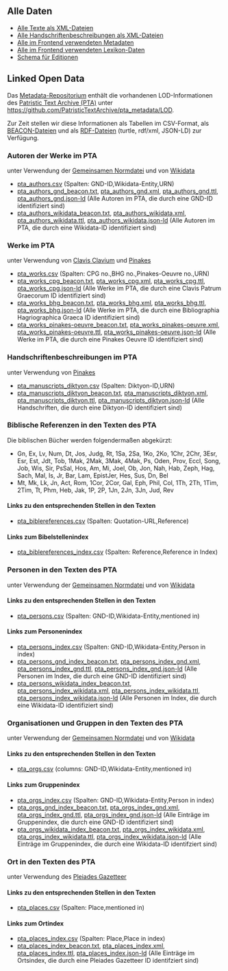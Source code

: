 ## Alle Daten

- [Alle Texte als XML-Dateien](https://github.com/PatristicTextArchive/pta_data)
- [Alle Handschriftenbeschreibungen als XML-Dateien](https://github.com/PatristicTextArchive/pta_manuscripts)
- [Alle im Frontend verwendeten Metadaten](https://github.com/PatristicTextArchive/pta_metadata)
- [Alle im Frontend verwendeten Lexikon-Daten](https://github.com/PatristicTextArchive/pta_lexika)
- [Schema für Editionen](https://github.com/PatristicTextArchive/Schema)


## Linked Open Data

Das [Metadata-Repositorium](https://github.com/PatristicTextArchive/pta_metadata) enthält die vorhandenen LOD-Informationen des [Patristic Text Archive (PTA)](https://pta.bbaw.de) unter <https://github.com/PatristicTextArchive/pta_metadata/LOD>. 

Zur Zeit stellen wir diese Informationen als Tabellen im CSV-Format, als [BEACON-Dateien](https://gbv.github.io/beaconspec/beacon.html) und als [RDF-Dateien](https://www.w3.org/RDF/) (turtle, rdf/xml, JSON-LD) zur Verfügung.

### Autoren der Werke im PTA
unter Verwendung der [Gemeinsamen Normdatei](http://d-nb.info/gnd/) und von [Wikidata](https://www.wikidata.org/)

- [pta_authors.csv](https://github.com/PatristicTextArchive/pta_metadata/blob/main/LOD/pta_authors.csv) (Spalten: GND-ID,Wikidata-Entity,URN)
- [pta_authors_gnd_beacon.txt](https://github.com/PatristicTextArchive/pta_metadata/blob/main/LOD/pta_authors_gnd_beacon.txt), [pta_authors_gnd.xml](https://github.com/PatristicTextArchive/pta_metadata/blob/main/LOD/pta_authors_gnd.xml), [pta_authors_gnd.ttl](https://github.com/PatristicTextArchive/pta_metadata/blob/main/LOD/pta_authors_gnd.ttl), [pta_authors_gnd.json-ld](https://github.com/PatristicTextArchive/pta_metadata/blob/main/LOD/pta_authors_gnd.json-ld) (Alle Autoren im PTA, die durch eine GND-ID identifiziert sind)
- [pta_authors_wikidata_beacon.txt](pta_authors_wikidata_beacon.txt), [pta_authors_wikidata.xml](https://github.com/PatristicTextArchive/pta_metadata/blob/main/LOD/pta_authors_wikidata.xml), [pta_authors_wikidata.ttl](https://github.com/PatristicTextArchive/pta_metadata/blob/main/LOD/pta_authors_wikidata.ttl), [pta_authors_wikidata.json-ld](https://github.com/PatristicTextArchive/pta_metadata/blob/main/LOD/pta_authors_wikidata.json-ld) (Alle Autoren im PTA, die durch eine Wikidata-ID identifiziert sind)

### Werke im PTA
unter Verwendung von [Clavis Clavium](https://clavis.brepols.net/clacla) und [Pinakes](https://pinakes.irht.cnrs.fr)

- [pta_works.csv](https://github.com/PatristicTextArchive/pta_metadata/blob/main/LOD/pta_works.csv) (Spalten: CPG no.,BHG no.,Pinakes-Oeuvre no.,URN)
- [pta_works_cpg_beacon.txt](https://github.com/PatristicTextArchive/pta_metadata/blob/main/LOD/pta_works_cpg_beacon.txt), [pta_works_cpg.xml](https://github.com/PatristicTextArchive/pta_metadata/blob/main/LOD/pta_works_cpg.xml), [pta_works_cpg.ttl](https://github.com/PatristicTextArchive/pta_metadata/blob/main/LOD/pta_works_cpg.ttl), [pta_works_cpg.json-ld](https://github.com/PatristicTextArchive/pta_metadata/blob/main/LOD/pta_works_cpg.json-ld) (Alle Werke im PTA, die durch eine Clavis Patrum Graecorum ID identifiziert sind)
- [pta_works_bhg_beacon.txt](https://github.com/PatristicTextArchive/pta_metadata/blob/main/LOD/pta_works_bhg_beacon.txt), [pta_works_bhg.xml](https://github.com/PatristicTextArchive/pta_metadata/blob/main/LOD/pta_works_bhg.xml), [pta_works_bhg.ttl](https://github.com/PatristicTextArchive/pta_metadata/blob/main/LOD/pta_works_bhg.ttl), [pta_works_bhg.json-ld](https://github.com/PatristicTextArchive/pta_metadata/blob/main/LOD/pta_works_bhg.json-ld) (Alle Werke im PTA, die durch eine Bibliographia Hagriographica Graeca ID identifiziert sind)
- [pta_works_pinakes-oeuvre_beacon.txt](https://github.com/PatristicTextArchive/pta_metadata/blob/main/LOD/pta_works_pinakes-oeuvre_beacon.txt), [pta_works_pinakes-oeuvre.xml](https://github.com/PatristicTextArchive/pta_metadata/blob/main/LOD/pta_works_pinakes-oeuvre.xml), [pta_works_pinakes-oeuvre.ttl](https://github.com/PatristicTextArchive/pta_metadata/blob/main/LOD/pta_works_pinakes-oeuvre.ttl), [pta_works_pinakes-oeuvre.json-ld](https://github.com/PatristicTextArchive/pta_metadata/blob/main/LOD/pta_works_pinakes-oeuvre.json-ld) (Alle Werke im PTA, die durch eine Pinakes Oeuvre ID identifiziert sind)

### Handschriftenbeschreibungen im PTA
unter Verwendung von [Pinakes](https://pinakes.irht.cnrs.fr)

- [pta_manuscripts_diktyon.csv](https://github.com/PatristicTextArchive/pta_metadata/blob/main/LOD/pta_manuscripts_diktyon.csv) (Spalten: Diktyon-ID,URN)
- [pta_manuscripts_diktyon_beacon.txt](https://github.com/PatristicTextArchive/pta_metadata/blob/main/LOD/pta_manuscripts_diktyon_beacon.txt), [pta_manuscripts_diktyon.xml](https://github.com/PatristicTextArchive/pta_metadata/blob/main/LOD/pta_manuscripts_diktyon.xml), [pta_manuscripts_diktyon.ttl](https://github.com/PatristicTextArchive/pta_metadata/blob/main/LOD/pta_manuscripts_diktyon.ttl), [pta_manuscripts_diktyon.json-ld](https://github.com/PatristicTextArchive/pta_metadata/blob/main/LOD/pta_manuscripts_diktyon.json-ld) (Alle Handschriften, die durch eine Diktyon-ID identifiziert sind)

### Biblische Referenzen in den Texten des PTA
Die biblischen Bücher werden folgendermaßen abgekürzt: 
- Gn, Ex, Lv, Num, Dt, Jos, Judg, Rt, 1Sa, 2Sa, 1Ko, 2Ko, 1Chr, 2Chr, 3Esr, Esr, Est, Jdt, Tob, 1Mak, 2Mak, 3Mak, 4Mak, Ps, Oden, Prov, Eccl, Song, Job, Wis, Sir, PsSal, Hos, Am, Mi, Joel, Ob, Jon, Nah, Hab, Zeph, Hag, Sach, Mal, Is, Jr, Bar, Lam, EpistJer, Hes, Sus, Dn, Bel
- Mt, Mk, Lk, Jn, Act, Rom, 1Cor, 2Cor, Gal, Eph, Phil, Col, 1Th, 2Th, 1Tim, 2Tim, Tt, Phm, Heb, Jak, 1P, 2P, 1Jn, 2Jn, 3Jn, Jud, Rev

#### Links zu den entsprechenden Stellen in den Texten
- [pta_biblereferences.csv](https://github.com/PatristicTextArchive/pta_metadata/blob/main/LOD/pta_biblereferences.csv) (Spalten: Quotation-URL,Reference)

#### Links zum Bibelstellenindex
- [pta_biblereferences_index.csv](https://github.com/PatristicTextArchive/pta_metadata/blob/main/LOD/pta_biblereferences_index.csv) (Spalten: Reference,Reference in Index)

### Personen in den Texten des PTA
unter Verwendung der [Gemeinsamen Normdatei](http://d-nb.info/gnd/) und von [Wikidata](https://www.wikidata.org/)

#### Links zu den entsprechenden Stellen in den Texten
- [pta_persons.csv](https://github.com/PatristicTextArchive/pta_metadata/blob/main/LOD/pta_persons.csv) (Spalten: GND-ID,Wikidata-Entity,mentioned in)

#### Links zum Personenindex
- [pta_persons_index.csv](https://github.com/PatristicTextArchive/pta_metadata/blob/main/LOD/pta_persons_index.csv) (Spalten: GND-ID,Wikidata-Entity,Person in index)
- [pta_persons_gnd_index_beacon.txt](https://github.com/PatristicTextArchive/pta_metadata/blob/main/LOD/pta_persons_gnd_index_beacon.txt), [pta_persons_index_gnd.xml](https://github.com/PatristicTextArchive/pta_metadata/blob/main/LOD/pta_persons_index_gnd.xml), [pta_persons_index_gnd.ttl](https://github.com/PatristicTextArchive/pta_metadata/blob/main/LOD/pta_persons_index_gnd.ttl), [pta_persons_index_gnd.json-ld](https://github.com/PatristicTextArchive/pta_metadata/blob/main/LOD/pta_persons_index_gnd.json-ld) (Alle Personen im Index, die durch eine GND-ID identifiziert sind)
- [pta_persons_wikidata_index_beacon.txt](https://github.com/PatristicTextArchive/pta_metadata/blob/main/LOD/pta_persons_wikidata_index_beacon.txt), [pta_persons_index_wikidata.xml](https://github.com/PatristicTextArchive/pta_metadata/blob/main/LOD/pta_persons_index_wikidata.xml), [pta_persons_index_wikidata.ttl](https://github.com/PatristicTextArchive/pta_metadata/blob/main/LOD/pta_persons_index_wikidata.ttl), [pta_persons_index_wikidata.json-ld](https://github.com/PatristicTextArchive/pta_metadata/blob/main/LOD/pta_persons_index_wikidata.json-ld) (Alle Personen im Index, die durch eine Wikidata-ID identifiziert sind)

### Organisationen und Gruppen in den Texten des PTA
unter Verwendung der [Gemeinsamen Normdatei](http://d-nb.info/gnd/) und von [Wikidata](https://www.wikidata.org/)

#### Links zu den entsprechenden Stellen in den Texten
- [pta_orgs.csv](https://github.com/PatristicTextArchive/pta_metadata/blob/main/LOD/pta_orgs.csv) (columns: GND-ID,Wikidata-Entity,mentioned in)

#### Links zum Gruppenindex
- [pta_orgs_index.csv](https://github.com/PatristicTextArchive/pta_metadata/blob/main/LOD/pta_orgs_index.csv) (Spalten: GND-ID,Wikidata-Entity,Person in index)
- [pta_orgs_gnd_index_beacon.txt](https://github.com/PatristicTextArchive/pta_metadata/blob/main/LOD/pta_orgs_gnd_index_beacon.txt), [pta_orgs_index_gnd.xml](https://github.com/PatristicTextArchive/pta_metadata/blob/main/LOD/pta_orgs_index_gnd.xml), [pta_orgs_index_gnd.ttl](https://github.com/PatristicTextArchive/pta_metadata/blob/main/LOD/pta_orgs_index_gnd.ttl), [pta_orgs_index_gnd.json-ld](https://github.com/PatristicTextArchive/pta_metadata/blob/main/LOD/pta_orgs_index_gnd.json-ld) (Alle Einträge im Gruppenindex, die durch eine GND-ID identifiziert sind)
- [pta_orgs_wikidata_index_beacon.txt](https://github.com/PatristicTextArchive/pta_metadata/blob/main/LOD/pta_orgs_wikidata_index_beacon.txt), [pta_orgs_index_wikidata.xml](https://github.com/PatristicTextArchive/pta_metadata/blob/main/LOD/pta_orgs_index_wikidata.xml), [pta_orgs_index_wikidata.ttl](https://github.com/PatristicTextArchive/pta_metadata/blob/main/LOD/pta_orgs_index_wikidata.ttl), [pta_orgs_index_wikidata.json-ld](https://github.com/PatristicTextArchive/pta_metadata/blob/main/LOD/pta_orgs_index_wikidata.json-ld) (Alle Einträge im Gruppenindex, die durch eine Wikidata-ID identifziert sind)

### Ort in den Texten des PTA
unter Verwendung des [Pleiades Gazetteer](https://pleiades.stoa.org/)

#### Links zu den entsprechenden Stellen in den Texten
- [pta_places.csv](https://github.com/PatristicTextArchive/pta_metadata/blob/main/LOD/pta_places.csv) (Spalten: Place,mentioned in)

#### Links zum Ortindex
- [pta_places_index.csv](https://github.com/PatristicTextArchive/pta_metadata/blob/main/LOD/pta_places_index.csv) (Spalten: Place,Place in index)
- [pta_places_index_beacon.txt](https://github.com/PatristicTextArchive/pta_metadata/blob/main/LOD/pta_places_index_beacon.txt), [pta_places_index.xml](https://github.com/PatristicTextArchive/pta_metadata/blob/main/LOD/pta_places_index.xml), [pta_places_index.ttl](https://github.com/PatristicTextArchive/pta_metadata/blob/main/LOD/pta_places_index.ttl), [pta_places_index.json-ld](https://github.com/PatristicTextArchive/pta_metadata/blob/main/LOD/pta_places_index.json-ld) (Alle Einträge im Ortsindex, die durch eine Pleiades Gazetteer ID identifziert sind)